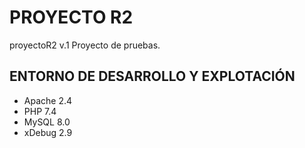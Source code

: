 # PROYECTO R2
proyectoR2 v.1
Proyecto de pruebas.

## ENTORNO DE DESARROLLO Y EXPLOTACIÓN
* Apache 2.4
* PHP 7.4
* MySQL 8.0
* xDebug 2.9
